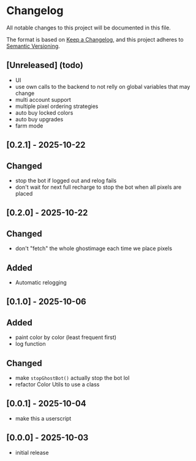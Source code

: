 # Changelog

All notable changes to this project will be documented in this file.

The format is based on [Keep a Changelog](https://keepachangelog.com/en/1.0.0/),
and this project adheres to [Semantic Versioning](https://semver.org/spec/v2.0.0.html).

## [Unreleased] (todo)
- UI
- use own calls to the backend to not relly on global variables that may change
- multi account support
- multiple pixel ordering strategies
- auto buy locked colors
- auto buy upgrades
- farm mode

## [0.2.1] - 2025-10-22
## Changed
- stop the bot if logged out and relog fails
- don't wait for next full recharge to stop the bot when all pixels are placed

## [0.2.0] - 2025-10-22
## Changed
- don't "fetch" the whole ghostimage each time we place pixels
## Added
- Automatic relogging

## [0.1.0] - 2025-10-06
## Added
- paint color by color (least frequent first)
- log function
## Changed
- make `stopGhostBot()` actually stop the bot lol
- refactor Color Utils to use a class

## [0.0.1] - 2025-10-04
- make this a userscript

## [0.0.0] - 2025-10-03
- initial release
